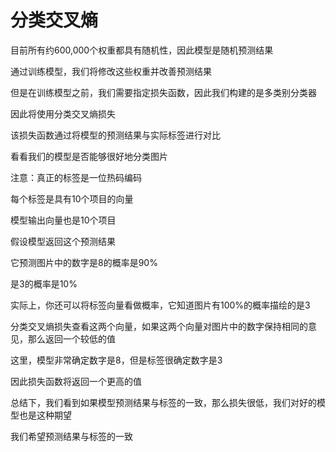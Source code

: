 # 分类交叉熵

目前所有约600,000个权重都具有随机性，因此模型是随机预测结果

通过训练模型，我们将修改这些权重并改善预测结果

但是在训练模型之前，我们需要指定损失函数，因此我们构建的是多类别分类器

因此将使用分类交叉熵损失

该损失函数通过将模型的预测结果与实际标签进行对比

看看我们的模型是否能够很好地分类图片

注意：真正的标签是一位热码编码

每个标签是具有10个项目的向量

模型输出向量也是10个项目

假设模型返回这个预测结果

它预测图片中的数字是8的概率是90%

是3的概率是10%

实际上，你还可以将标签向量看做概率，它知道图片有100%的概率描绘的是3

分类交叉熵损失查看这两个向量，如果这两个向量对图片中的数字保持相同的意见，那么返回一个较低的值

这里，模型非常确定数字是8，但是标签很确定数字是3

因此损失函数将返回一个更高的值

总结下，我们看到如果模型预测结果与标签的一致，那么损失很低，我们对好的模型也是这种期望

我们希望预测结果与标签的一致
